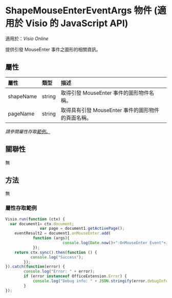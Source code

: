 ﻿# <a name="shapemouseentereventargs-object-javascript-api-for-visio"></a>ShapeMouseEnterEventArgs 物件 (適用於 Visio 的 JavaScript API)

適用於：_Visio Online_

提供引發 MouseEnter 事件之圖形的相關資訊。

## <a name="properties"></a>屬性

| 屬性	       | 類型	    |描述
|:---------------|:--------|:----------|
|shapeName|string|取得引發 MouseEnter 事件的圖形物件名稱。|
|pageName|string|取得具有引發 MouseEnter 事件的圖形物件的頁面名稱。|

_請參閱屬性存取[範例。](#property-access-examples)_

## <a name="relationships"></a>關聯性
無

## <a name="methods"></a>方法
無

### <a name="property-access-examples"></a>屬性存取範例
```js
Visio.run(function (ctx) { 
  var document1= ctx.document;
               var page = document1.getActivePage();
    eventResult2 = document1.onMouseEnter.add(
            function (args){            
                         console.log(Date.now()+":OnMouseEnter Event"+JSON.stringify(args));
            });
    return ctx.sync().then(function () {
           console.log("Success");
        });
}).catch(function(error) {
        console.log("Error: " + error);
        if (error instanceof OfficeExtension.Error) {
            console.log("Debug info: " + JSON.stringify(error.debugInfo));
        }
});
```